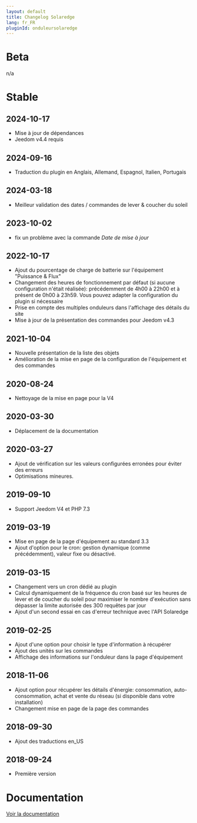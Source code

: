 ```yaml
---
layout: default
title: Changelog Solaredge
lang: fr_FR
pluginId: onduleursolaredge
---
```


# Beta

n/a

# Stable

## 2024-10-17

- Mise à jour de dépendances
- Jeedom v4.4 requis

## 2024-09-16

- Traduction du plugin en Anglais, Allemand, Espagnol, Italien, Portugais

## 2024-03-18

- Meilleur validation des dates / commandes de lever & coucher du soleil

## 2023-10-02

- fix un problème avec la commande *Date de mise à jour*

## 2022-10-17

- Ajout du pourcentage de charge de batterie sur l'équipement "Puissance & Flux"
- Changement des heures de fonctionnement par défaut (si aucune configuration n'était réalisée): précédemment de 4h00 à 22h00 et à présent de 0h00 à 23h59. Vous pouvez adapter la configuration du plugin si nécessaire
- Prise en compte des multiples onduleurs dans l'affichage des détails du site
- Mise à jour de la présentation des commandes pour Jeedom v4.3

## 2021-10-04

- Nouvelle présentation de la liste des objets
- Amélioration de la mise en page de la configuration de l'équipement et des commandes

## 2020-08-24

- Nettoyage de la mise en page pour la V4

## 2020-03-30

- Déplacement de la documentation

## 2020-03-27

- Ajout de vérification sur les valeurs configurées erronées pour éviter des erreurs
- Optimisations mineures.

## 2019-09-10

- Support Jeedom V4 et PHP 7.3

## 2019-03-19

- Mise en page de la page d'équipement au standard 3.3
- Ajout d'option pour le cron: gestion dynamique (comme précédemment), valeur fixe ou désactivé.

## 2019-03-15

- Changement vers un cron dédié au plugin
- Calcul dynamiquement de la fréquence du cron basé sur les heures de lever et de coucher du soleil pour maximiser le nombre d'exécution sans dépasser la limite autorisée des 300 requêtes par jour
- Ajout d'un second essai en cas d'erreur technique avec l'API Solaredge

## 2019-02-25

- Ajout d'une option pour choisir le type d'information à récupérer
- Ajout des unités sur les commandes
- Affichage des informations sur l'onduleur dans la page d'équipement

## 2018-11-06

- Ajout option pour récupérer les détails d'énergie: consommation, auto-consommation, achat et vente du réseau (si disponible dans votre installation)
- Changement mise en page de la page des commandes

## 2018-09-30

- Ajout des traductions en_US

## 2018-09-24

- Première version

# Documentation

[Voir la documentation]({{site.baseurl}}/{{page.pluginId}}/{{page.lang}})

